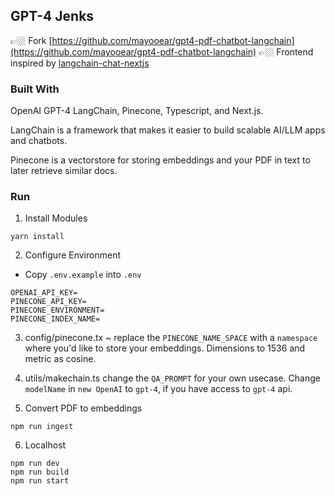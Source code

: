 ## GPT-4 Jenks

👉🏼 Fork [https://github.com/mayooear/gpt4-pdf-chatbot-langchain](https://github.com/mayooear/gpt4-pdf-chatbot-langchain)
👉🏼 Frontend inspired by [langchain-chat-nextjs](https://github.com/zahidkhawaja/langchain-chat-nextjs)

### Built With

OpenAI GPT-4 LangChain, Pinecone, Typescript, and Next.js. 

LangChain is a framework that makes it easier to build scalable AI/LLM apps and chatbots. 

Pinecone is a vectorstore for storing embeddings and your PDF in text to later retrieve similar docs.

### Run

1. Install Modules
```
yarn install
```

2. Configure Environment
- Copy `.env.example` into `.env`

```
OPENAI_API_KEY=
PINECONE_API_KEY=
PINECONE_ENVIRONMENT=
PINECONE_INDEX_NAME=
```
3. config/pinecone.tx ~ replace the `PINECONE_NAME_SPACE` with a `namespace` where you'd like to store your embeddings. Dimensions to 1536 and metric as cosine. 
 
4. utils/makechain.ts change the `QA_PROMPT` for your own usecase. Change `modelName` in `new OpenAI` to `gpt-4`, if you have access to `gpt-4` api.

5. Convert PDF to embeddings

```
npm run ingest
```
6. Localhost 
```
npm run dev
npm run build
npm run start
```